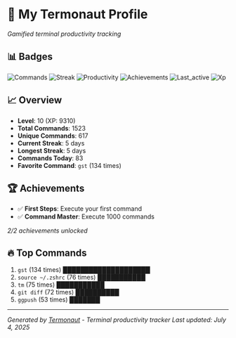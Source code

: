 # 🚀 My Termonaut Profile

*Gamified terminal productivity tracking*

## 📊 Badges

![Commands](https://img.shields.io/badge/Commands-1523-blue?style=flat-square&logo=terminal&logoColor=white) ![Streak](https://img.shields.io/badge/Streak-5+days-green?style=flat-square&logo=terminal&logoColor=white) ![Productivity](https://img.shields.io/badge/Productivity-80.0%25-green?style=flat-square&logo=terminal&logoColor=white) ![Achievements](https://img.shields.io/badge/Achievements-5%2F10-blue?style=flat-square&logo=terminal&logoColor=white) ![Last_active](https://img.shields.io/badge/Last+Active-8h+ago-yellow?style=flat-square&logo=terminal&logoColor=white) ![Xp](https://img.shields.io/badge/XP-Level+10+%289310%2F12100%29-blue?style=flat-square&logo=terminal&logoColor=white) 

## 📈 Overview

- **Level**: 10 (XP: 9310)
- **Total Commands**: 1523
- **Unique Commands**: 617
- **Current Streak**: 5 days
- **Longest Streak**: 5 days
- **Commands Today**: 83
- **Favorite Command**: `gst` (134 times)

## 🏆 Achievements

- ✅ **First Steps**: Execute your first command
- ✅ **Command Master**: Execute 1000 commands

*2/2 achievements unlocked*

## 🔥 Top Commands

1. `gst` (134 times) ████████████████████
2. `source ~/.zshrc` (76 times) ███████████
3. `tm` (75 times) ███████████
4. `git diff` (72 times) ██████████
5. `ggpush` (53 times) ███████

---

*Generated by [Termonaut](https://github.com/oiahoon/termonaut) - Terminal productivity tracker*
*Last updated: July 4, 2025*
